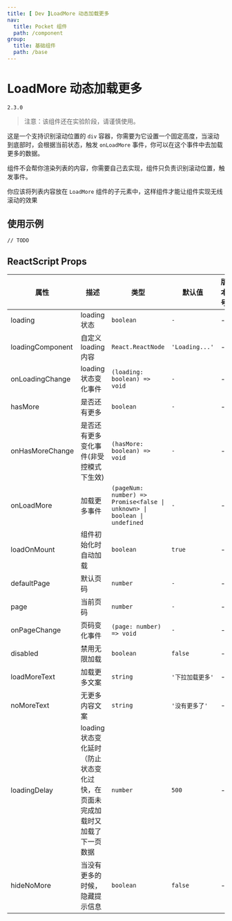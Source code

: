 ```yaml
---
title: [ Dev ]LoadMore 动态加载更多
nav:
  title: Pocket 组件
  path: /component
group:
  title: 基础组件
  path: /base
---
```


# LoadMore 动态加载更多

`2.3.0`

> 注意：该组件还在实验阶段，请谨慎使用。

这是一个支持识别滚动位置的 `div` 容器，你需要为它设置一个固定高度，当滚动到底部时，会根据当前状态，触发 `onLoadMore` 事件，你可以在这个事件中去加载更多的数据。

组件不会帮你渲染列表的内容，你需要自己去实现，组件只负责识别滚动位置，触发事件。

你应该将列表内容放在 `LoadMore` 组件的子元素中，这样组件才能让组件实现无线滚动的效果

## 使用示例

```tsx | pure
// TODO
```

## ReactScript Props

| 属性             | 描述                                                                         | 类型                                                                     | 默认值           | 版本号 |
| ---------------- | ---------------------------------------------------------------------------- | ------------------------------------------------------------------------ | ---------------- | ------ |
| loading          | loading 状态                                                                 | `boolean`                                                                | `-`              | -      |
| loadingComponent | 自定义 loading 内容                                                          | `React.ReactNode`                                                        | `'Loading...'`   | -      |
| onLoadingChange  | loading 状态变化事件                                                         | `(loading: boolean) => void`                                             | `-`              | -      |
| hasMore          | 是否还有更多                                                                 | `boolean`                                                                | `-`              | -      |
| onHasMoreChange  | 是否还有更多变化事件(非受控模式下生效)                                       | `(hasMore: boolean) => void`                                             | `-`              | -      |
| onLoadMore       | 加载更多事件                                                                 | `(pageNum: number) => Promise<false \| unknown> \| boolean \| undefined` | `-`              | -      |
| loadOnMount      | 组件初始化时自动加载                                                         | `boolean`                                                                | `true`           | -      |
| defaultPage      | 默认页码                                                                     | `number`                                                                 | `-`              | -      |
| page             | 当前页码                                                                     | `number`                                                                 | `-`              | -      |
| onPageChange     | 页码变化事件                                                                 | `(page: number) => void`                                                 | `-`              | -      |
| disabled         | 禁用无限加载                                                                 | `boolean`                                                                | `false`          | -      |
| loadMoreText     | 加载更多文案                                                                 | `string`                                                                 | `'下拉加载更多'` | -      |
| noMoreText       | 无更多内容文案                                                               | `string`                                                                 | `'没有更多了'`   | -      |
| loadingDelay     | loading 状态变化延时（防止状态变化过快，在页面未完成加载时又加载了下一页数据 | `number`                                                                 | `500`            | -      |
| hideNoMore       | 当没有更多的时候，隐藏提示信息                                               | `boolean`                                                                | `false`          | -      |
